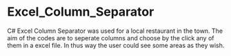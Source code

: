 # Excel_Column_Separator
C# Excel Column Separator was used for a local restaurant in the town. The aim of the codes are to seperate columns and choose by the click any of them in a excel file. In thus way the user could see some areas as they wish.
